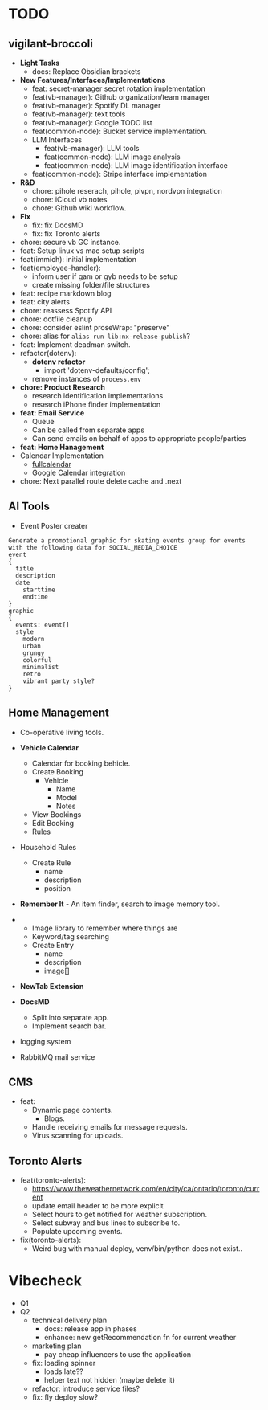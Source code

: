 # TODO


## vigilant-broccoli
- **Light Tasks**
  - docs: Replace Obsidian brackets
- **New Features/Interfaces/Implementations**
  - feat: secret-manager secret rotation implementation
  - feat(vb-manager): Github organization/team manager
  - feat(vb-manager): Spotify DL manager
  - feat(vb-manager): text tools
  - feat(vb-manager): Google TODO list
  - feat(common-node): Bucket service implementation.
  - LLM Interfaces
    - feat(vb-manager): LLM tools
    - feat(common-node): LLM image analysis
    - feat(common-node): LLM image identification interface
  - feat(common-node): Stripe interface implementation
- **R&D**
  - chore: pihole reserach, pihole, pivpn, nordvpn integration
  - chore: iCloud vb notes
  - chore: Github wiki workflow.
- **Fix**
  - fix: fix DocsMD
  - fix: fix Toronto alerts
- chore: secure vb GC instance.
- feat: Setup linux vs mac setup scripts
- feat(immich): initial implementation
- feat(employee-handler):
  - inform user if gam or gyb needs to be setup
  - create missing folder/file structures
- feat: recipe markdown blog
- feat: city alerts
- chore: reassess Spotify API
- chore: dotfile cleanup
- chore: consider eslint proseWrap: "preserve"
- chore: alias for `alias run lib:nx-release-publish`?
- feat: Implement deadman switch.
- refactor(dotenv):
  - **dotenv refactor**
    - import 'dotenv-defaults/config';
  - remove instances of `process.env`
- **chore: Product Research**
  - research identification implementations
  - research iPhone finder implementation
- **feat: Email Service**
  - Queue
  - Can be called from separate apps
  - Can send emails on behalf of apps to appropriate people/parties
- **feat: Home Hanagement**
- Calendar Implementation
  - [fullcalendar](https://fullcalendar.io/docs/react)
  - Google Calendar integration
- chore: Next parallel route delete cache and .next

## AI Tools

- Event Poster creater

```
Generate a promotional graphic for skating events group for events with the following data for SOCIAL_MEDIA_CHOICE
event
{
  title
  description
  date
    starttime
    endtime
}
graphic
{
  events: event[]
  style
    modern
    urban
    grungy
    colorful
    minimalist
    retro
    vibrant party style?
}
```

## Home Management

- Co-operative living tools.
- **Vehicle Calendar**
  - Calendar for booking behicle.
  - Create Booking
    - Vehicle
      - Name
      - Model
      - Notes
  - View Bookings
  - Edit Booking
  - Rules
- Household Rules
  - Create Rule
    - name
    - description
    - position
- **Remember It** - An item finder, search to image memory tool.
- - Image library to remember where things are
  - Keyword/tag searching
  - Create Entry
    - name
    - description
    - image[]

- **NewTab Extension**
- **DocsMD**
  - Split into separate app.
  - Implement search bar.
- logging system
- RabbitMQ mail service

## CMS

- feat:
  - Dynamic page contents.
    - Blogs.
  - Handle receiving emails for message requests.
  - Virus scanning for uploads.

## Toronto Alerts

- feat(toronto-alerts):
  - https://www.theweathernetwork.com/en/city/ca/ontario/toronto/current
  - update email header to be more explicit
  - Select hours to get notified for weather subscription.
  - Select subway and bus lines to subscribe to.
  - Populate upcoming events.
- fix(toronto-alerts):
  - Weird bug with manual deploy, venv/bin/python does not exist..

# Vibecheck

- Q1
- Q2
  - technical delivery plan
    - docs: release app in phases
    - enhance: new getRecommendation fn for current weather
  - marketing plan
    - pay cheap influencers to use the application
  - fix: loading spinner
    - loads late??
    - helper text not hidden (maybe delete it)
  - refactor: introduce service files?
  - fix: fly deploy slow?
